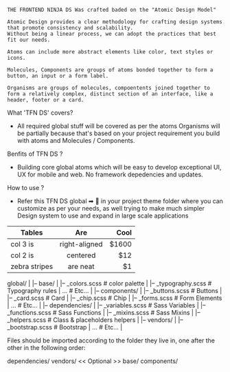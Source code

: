 ```TFN DESIGN SYSTEM
THE FRONTEND NINJA DS Was crafted baded on the "Atomic Design Model"
```

``` Atomic Design ?
Atomic Design provides a clear methodology for crafting design systems that promote consistency and scalability. 
Without being a linear process, we can adopt the practices that best fit our needs.
```

``` Atoms
Atoms can include more abstract elements like color, text styles or icons.
```

``` Molecules / Components
Molecules, Components are groups of atoms bonded together to form a button, an input or a form label.
```

``` Organisms
Organisms are groups of molecules, compoentents joined together to form a relatively complex, distinct section of an interface, like a header, footer or a card.
```


What 'TFN DS' covers?

- All required global stuff will be covered as per the atoms Organisms will be partially because that's based on your project requirement you build with atoms and Molecules / Components.

Benfits of TFN DS ?

- Building core global atoms which will be easy to develop exceptional UI, UX for mobile and web. No framework depedencies and updates.

How to use ?

- Refer this TFN DS global ➡ 📁 in your project theme folder where you can customize as per your needs, as well trying to make much simpler Design system to use and expand in large scale applications

| Tables        | Are           | Cool  |
| ------------- |:-------------:| -----:|
| col 3 is      | right-aligned | $1600 |
| col 2 is      | centered      |   $12 |
| zebra stripes | are neat      |    $1 |

global/
|
|– base/
| |– \_colors.scss # color palette
| |– \_typography.scss # Typography rules
| ... # Etc…
|
|– components/
| |– \_buttons.scss # Buttons
| |– \_card.scss # Card
| |– \_chip.scss # Chip
| |– \_forms.scss # Form Elements
| ... # Etc…
|
|– dependencies/
| |– \_variables.scss # Sass Variables
| |– \_functions.scss # Sass Functions
| |– \_mixins.scss # Sass Mixins
| |– \_helpers.scss # Class & placeholders helpers
|
|– vendors/
| |– \_bootstrap.scss # Bootstrap
| ... # Etc…
|

Files should be imported according to the folder they live in, one after the other in the following order:

dependencies/
vendors/ << Optional >>
base/
components/
